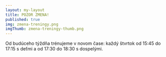 ```yaml
---
layout: my-layout
title: POZOR ZMENA!
published: true
img: zmena-treningy.png
imgThumb: zmena-treningy-thumb.png
---
```


Od budúceho týždňa trénujeme v novom čase: každý štvrtok od 15:45 do 17:15 s deťmi a od 17:30 do 18:30 s dospelými.

<!--more-->
